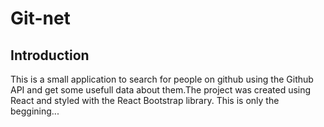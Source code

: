 # Git-net

## Introduction

This is a small application to search for people on github using the Github API and get some usefull data about them.The project was created using React and styled with the React Bootstrap library. This is only the beggining...

